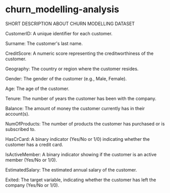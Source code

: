 # churn_modelling-analysis
SHORT DESCRIPTION ABOUT CHURN MODELLING DATASET

CustomerID: A unique identifier for each customer.

Surname: The customer's last name.

CreditScore: A numeric score representing the creditworthiness of the customer.

Geography: The country or region where the customer resides.

Gender: The gender of the customer (e.g., Male, Female).

Age: The age of the customer.

Tenure: The number of years the customer has been with the company.

Balance: The amount of money the customer currently has in their account(s).

NumOfProducts: The number of products the customer has purchased or is subscribed to.

HasCrCard: A binary indicator (Yes/No or 1/0) indicating whether the customer has a credit card.

IsActiveMember: A binary indicator showing if the customer is an active member (Yes/No or 1/0).

EstimatedSalary: The estimated annual salary of the customer.

Exited: The target variable, indicating whether the customer has left the company (Yes/No or 1/0).
